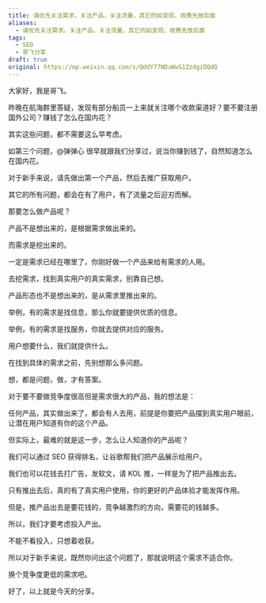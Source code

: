 ```yaml
---
title: 请优先关注需求，关注产品，关注流量，其它的如变现、收费先放后面
aliases:
  - 请优先关注需求，关注产品，关注流量，其它的如变现、收费先放后面
tags:
  - SEO
  - 哥飞分享
draft: true
original: https://mp.weixin.qq.com/s/QddY77NDuWwS1ZzdgiDQdQ
---
```

大家好，我是哥飞。

昨晚在航海群里答疑，发现有部分船员一上来就关注哪个收款渠道好？要不要注册国外公司？赚钱了怎么在国内花？  

其实这些问题，都不需要这么早考虑。  

如第三个问题，@弹弹心 很早就跟我们分享过，说当你赚到钱了，自然知道怎么在国内花。  

对于新手来说，请先做出第一个产品，然后去推广获取用户。  

其它的所有问题，都会在有了用户，有了流量之后迎刃而解。  

那要怎么做产品呢？

产品不是想出来的，是根据需求做出来的。

而需求是挖出来的。

一定是需求已经在哪里了，你刚好做一个产品来给有需求的人用。

去挖需求，找到真实用户的真实需求，别靠自己想。

产品形态也不是想出来的，是从需求里推出来的。

举例，有的需求是找信息，那么你就要提供优质的信息。

举例，有的需求是找服务，你就去提供对应的服务。

用户想要什么，我们就提供什么。

在找到具体的需求之前，先别想那么多问题。

想，都是问题，做，才有答案。  

对于要不要做竞争度很高但是需求很大的产品，我的想法是：  

任何产品，其实做出来了，都会有人去用，前提是你要把产品摆到真实用户眼前，让潜在用户知道有你的这个产品。

但实际上，最难的就是这一步，怎么让人知道你的产品呢？

我们可以通过 SEO 获得排名，让谷歌帮我们把产品展示给用户。

我们也可以花钱去打广告，发软文，请 KOL 推，一样是为了把产品推出去。

只有推出去后，真的有了真实用户使用，你的更好的产品体验才能发挥作用。

但是，推产品出去是要花钱的，竞争越激烈的方向，需要花的钱越多。

所以，我们才要考虑投入产出。

不能不看投入，只想着收获。

所以对于新手来说，既然你问出这个问题了，那就说明这个需求不适合你。  

换个竞争度更低的需求吧。

好了，以上就是今天的分享。  